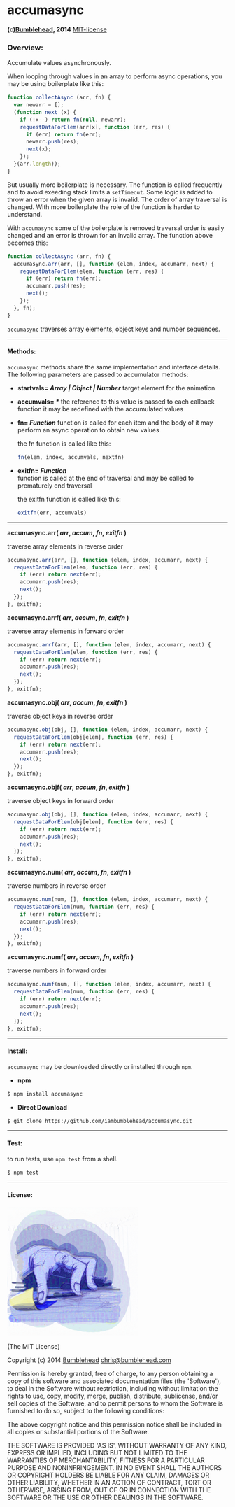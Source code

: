accumasync
==========
**(c)[Bumblehead][0], 2014** [MIT-license](#license)

### Overview:

Accumulate values asynchronously. 

When looping through values in an array to perform async operations, you may be using boilerplate like this:
```javascript
function collectAsync (arr, fn) {
  var newarr = [];
  (function next (x) {
    if (!x--) return fn(null, newarr);
    requestDataForElem(arr[x], function (err, res) {
      if (err) return fn(err);
      newarr.push(res);
      next(x);
    });
  }(arr.length));
}
```

But usually more boilerplate is necessary. The function is called frequently and to avoid exeeding stack limits a `setTimeout`. Some logic is added to throw an error when the given array is invalid. The order of array traversal is changed. With more boilerplate the role of the function is harder to understand.

With `accumasync` some of the boilerplate is removed traversal order is easily changed and an error is thrown for an invalid array. The function above becomes this:
```javascript
function collectAsync (arr, fn) {
  accumasync.arr(arr, [], function (elem, index, accumarr, next) {
    requestDataForElem(elem, function (err, res) {
      if (err) return fn(err);
      accumarr.push(res);
      next();
    });    
  }, fn);
}
```

`accumasync` traverses array elements, object keys and number sequences.


[0]: http://www.bumblehead.com                            "bumblehead"

---------------------------------------------------------
#### <a id="methods">Methods:

`accumasync` methods share the same implementation and interface details. The following parameters are passed to accumulator methods:

 * **startvals= _Array | Object | Number_**
   target element for the animation
   
 * **accumvals= _*_**
   the reference to this value is passed to each callback function
   it may be redefined with the accumulated values
   
 * **fn= _Function_**
   function is called for each item and the body of it may perform an async operation to obtain new values

   the fn function is called like this:
   ```javascript
   fn(elem, index, accumvals, nextfn)
   ```

 * **exitfn= _Function_**  
   function is called at the end of traversal and may be called to prematurely end traversal

   the exitfn function is called like this:
   ```javascript
   exitfn(err, accumvals)
   ```
   
------------------------------------------------------

**accumasync.arr( _arr_, _accum_, _fn_, _exitfn_ )**
  
  traverse array elements in reverse order
  ```javascript
  accumasync.arr(arr, [], function (elem, index, accumarr, next) {
    requestDataForElem(elem, function (err, res) {
      if (err) return next(err);
      accumarr.push(res);
      next();
    });
  }, exitfn);
  ```
    
**accumasync.arrf( _arr_, _accum_, _fn_, _exitfn_ )**

  traverse array elements in forward order
  ```javascript
  accumasync.arrf(arr, [], function (elem, index, accumarr, next) {
    requestDataForElem(elem, function (err, res) {
      if (err) return next(err);
      accumarr.push(res);
      next();
    });
  }, exitfn);
  ```
    
**accumasync.obj( _arr_, _accum_, _fn_, _exitfn_ )**
  
  traverse object keys in reverse order
  ```javascript
  accumasync.obj(obj, [], function (elem, index, accumarr, next) {
    requestDataForElem(obj[elem], function (err, res) {
      if (err) return next(err);
      accumarr.push(res);
      next();
    });
  }, exitfn);
  ```

**accumasync.objf( _arr_, _accum_, _fn_, _exitfn_ )**
  
  traverse object keys in forward order
  ```javascript
  accumasync.obj(obj, [], function (elem, index, accumarr, next) {
    requestDataForElem(obj[elem], function (err, res) {
      if (err) return next(err);
      accumarr.push(res);
      next();
    });
  }, exitfn);
  ```

**accumasync.num( _arr_, _accum_, _fn_, _exitfn_ )**
  
  traverse numbers in reverse order
  ```javascript
  accumasync.num(num, [], function (elem, index, accumarr, next) {
    requestDataForElem(num, function (err, res) {
      if (err) return next(err);
      accumarr.push(res);
      next();
    });
  }, exitfn);
  ```
    
**accumasync.numf( _arr_, _accum_, _fn_, _exitfn_ )**
  
  traverse numbers in forward order
  ```javascript
  accumasync.numf(num, [], function (elem, index, accumarr, next) {
    requestDataForElem(num, function (err, res) {
      if (err) return next(err);
      accumarr.push(res);
      next();
    });
  }, exitfn);
  ```

---------------------------------------------------------
#### <a id="install"></a>Install:

`accumasync` may be downloaded directly or installed through `npm`.

 * **npm**

 ```bash
 $ npm install accumasync
 ```

 * **Direct Download**
 
 ```bash
 $ git clone https://github.com/iambumblehead/accumasync.git
 ```

---------------------------------------------------------
#### <a id="test"></a>Test:

 to run tests, use `npm test` from a shell.

 ```bash
 $ npm test
 ```

---------------------------------------------------------
#### <a id="license">License:

 ![scrounge](https://github.com/iambumblehead/scroungejs/raw/master/img/hand.png) 

(The MIT License)

Copyright (c) 2014 [Bumblehead][0] <chris@bumblehead.com>

Permission is hereby granted, free of charge, to any person obtaining a copy of this software and associated documentation files (the 'Software'), to deal in the Software without restriction, including without limitation the rights to use, copy, modify, merge, publish, distribute, sublicense, and/or sell copies of the Software, and to permit persons to whom the Software is furnished to do so, subject to the following conditions:

The above copyright notice and this permission notice shall be included in all copies or substantial portions of the Software.

THE SOFTWARE IS PROVIDED 'AS IS', WITHOUT WARRANTY OF ANY KIND, EXPRESS OR IMPLIED, INCLUDING BUT NOT LIMITED TO THE WARRANTIES OF MERCHANTABILITY, FITNESS FOR A PARTICULAR PURPOSE AND NONINFRINGEMENT. IN NO EVENT SHALL THE AUTHORS OR COPYRIGHT HOLDERS BE LIABLE FOR ANY CLAIM, DAMAGES OR OTHER LIABILITY, WHETHER IN AN ACTION OF CONTRACT, TORT OR OTHERWISE, ARISING FROM, OUT OF OR IN CONNECTION WITH THE SOFTWARE OR THE USE OR OTHER DEALINGS IN THE SOFTWARE.
